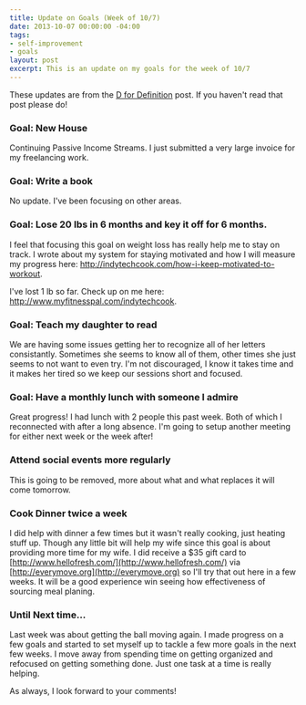 ```yaml
---
title: Update on Goals (Week of 10/7)
date: 2013-10-07 00:00:00 -04:00
tags:
- self-improvement
- goals
layout: post
excerpt: This is an update on my goals for the week of 10/7
---
```


These updates are from the [D for Definition](http://indytechcook.com/d-definition/) post.  If you haven't read that post please do!


### Goal:  New House

Continuing Passive Income Streams.  I just submitted a very large invoice for my freelancing work.

### Goal:  Write a book

No update.  I've been focusing on other areas.

### Goal: Lose 20 lbs in 6 months and key it off for 6 months.

I feel that focusing this goal on weight loss has really help me to stay on track.  I wrote about my system for staying motivated and how I will measure my progress here:  http://indytechcook.com/how-i-keep-motivated-to-workout.

I've lost 1 lb so far.  Check up on me here:  http://www.myfitnesspal.com/indytechcook.


### Goal: Teach my daughter to read

We are having some issues getting her to recognize all of her letters consistantly.  Sometimes she seems to know all of them, other times she just seems to not want to even try.  I'm not discouraged, I know it takes time and it makes her tired so we keep our sessions short and focused.

### Goal: Have a monthly lunch with someone I admire

Great progress!  I had lunch with 2 people this past week.   Both of which I reconnected with after a long absence.   I'm going to setup another meeting for either next week or the week after! 

### Attend social events more regularly

This is going to be removed, more about what and what replaces it will come tomorrow.

### Cook Dinner twice a week

I did help with dinner a few times but it wasn't really cooking, just heating stuff up.  Though any little bit will help my wife since this goal is about providing more time for my wife.  I did receive a $35 gift card to [http://www.hellofresh.com/](http://www.hellofresh.com/) via [http://everymove.org](http://everymove.org) so I'll try that out here in a few weeks.  It will be a good experience win seeing how effectiveness of sourcing meal planing.

### Until Next time…

Last week was about getting the ball moving again.  I made progress on a few goals and started to set myself up to tackle a few more goals in the next few weeks.  I move away from spending time on getting organized and refocused on getting something done.  Just one task at a time is really helping.

As always, I look forward to your comments!
